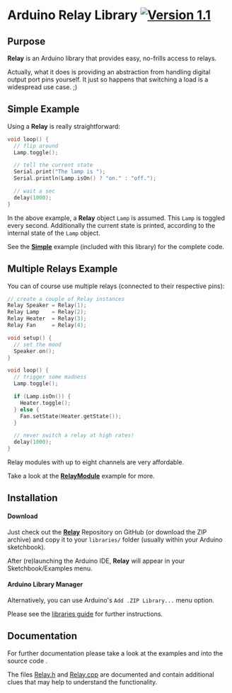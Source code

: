 # Arduino Relay Library [![Version 1.1](https://img.shields.io/badge/Relay-1.1-blue.svg 'Version 1.1')](https://github.com/sekdiy/Relay)

## Purpose ##

**Relay** is an Arduino library that provides easy, no-frills access to relays.

Actually, what it does is providing an abstraction from handling digital output port pins yourself. It just so happens that switching a load is a widespread use case. ;)

## Simple Example ##

Using a **Relay** is really straightforward:

```c++
void loop() {
  // flip around
  Lamp.toggle();

  // tell the current state
  Serial.print("The lamp is ");
  Serial.println(Lamp.isOn() ? "on." : "off.");

  // wait a sec
  delay(1000);
}
```

In the above example, a **Relay** object `Lamp` is assumed.
This `Lamp` is toggled every second. Additionally the current state is printed, according to the internal state of the `Lamp` object.

See the [**Simple**](examples/Simple/Simple.ino) example (included with this library) for the complete code.

## Multiple Relays Example ##

You can of course use multiple relays (connected to their respective pins):

```c++
// create a couple of Relay instances
Relay Speaker = Relay(1);
Relay Lamp    = Relay(2);
Relay Heater  = Relay(3);
Relay Fan     = Relay(4);

void setup() {
  // set the mood
  Speaker.on();
}

void loop() {
  // trigger some madness
  Lamp.toggle();

  if (Lamp.isOn()) {
    Heater.toggle();
  } else {
    Fan.setState(Heater.getState());
  }

  // never switch a relay at high rates!
  delay(1000);
}
```

Relay modules with up to eight channels are very affordable.

Take a look at the [**RelayModule**](examples/RelayModule/RelayModule.ino) example for more.

## Installation ##

#### Download

Just check out the [**Relay**](https://github.com/sekdiy/Relay) Repository on GitHub (or download the ZIP archive) and copy it to your `libraries/` folder (usually within your Arduino sketchbook).

After (re)launching the Arduino IDE, **Relay** will appear in your Sketchbook/Examples menu.

#### Arduino Library Manager

Alternatively, you can use Arduino's `Add .ZIP Library...` menu option.

Please see the [libraries guide](http://www.arduino.cc/en/Guide/Libraries#toc3) for further instructions.

## Documentation ##

For further documentation please take a look at the examples and into the source code .

The files [Relay.h](src/Relay.h) and [Relay.cpp](src/Relay.cpp) are documented and contain additional clues that may help to understand the functionality.
